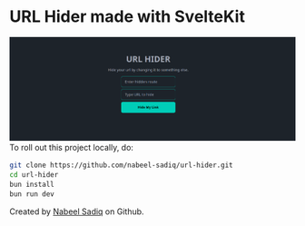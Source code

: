 # URL Hider made with SvelteKit
![website_preview](./static/preview.png)
To roll out this project locally, do:
```bash
git clone https://github.com/nabeel-sadiq/url-hider.git
cd url-hider
bun install
bun run dev
```
Created by [Nabeel Sadiq](https://github.com/nabeel-sadiq) on Github.
